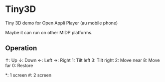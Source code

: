 # Tiny3D
Tiny 3D demo for Open Appli Player (au mobile phone)

Maybe it can run on other MIDP platforms.

## Operation

↑: Up
↓: Down
←: Left
→: Right
 1: Tilt left
 3: Tilt right
 2: Move near
 8: Move far
 0: Restore

 *: 1 screen
 #: 2 screen

